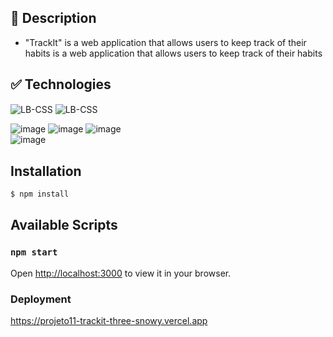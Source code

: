 ## 📝 Description

- "TrackIt" is a web application that allows users to keep track of their habits is a web application that allows users to keep track of their habits
  
## :white_check_mark: Technologies
<img align="center" alt="LB-CSS"   src="https://img.shields.io/badge/React-20232A?style=for-the-badge&logo=react&logoColor=61DAFB" />
<img align="center" alt="LB-CSS"   src="https://img.shields.io/badge/styled--components-DB7093?style=for-the-badge&logo=styled-components&logoColor=white" /> 

![image](https://github.com/LorenzoBaumgratz/TrackIt/assets/108705177/6daa7366-8647-4f60-a11e-bac96ba3329d)
![image](https://github.com/LorenzoBaumgratz/TrackIt/assets/108705177/3806caa7-5456-4048-8f7a-f5e6b3592544)
![image](https://github.com/LorenzoBaumgratz/TrackIt/assets/108705177/ef2892a9-cd08-4061-9183-1205a22b8d1d)
<br>
![image](https://github.com/LorenzoBaumgratz/TrackIt/assets/108705177/d90d9e73-4af8-4233-800c-cd6d8d6291b1)


## Installation

```bash
$ npm install
```
## Available Scripts
### `npm start`

Open [http://localhost:3000](http://localhost:3000) to view it in your browser.



### Deployment

https://projeto11-trackit-three-snowy.vercel.app


